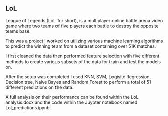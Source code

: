 ## LoL

League of Legends (LoL for short), is a multiplayer online battle arena video game where two teams of five players each battle to destroy the opposite teams base.

This was a project I worked on utilizing various machine learning algorithms to predict the winning team from a dataset containing over 51K matches.

I first cleaned the data then performed feature selection with five different methods to create various subsets of the data for train and test the models on.

After the setup was completed I used KNN, SVM, Logisitc Regression, Decision tree, Naive Bayes and Random Forest to perform a total of 51 different predictions on the data.

A full analysis on their performance can be found within the LoL analysis.docx and the code within the Juypter notebook named Lol_predictions.ipynb.
